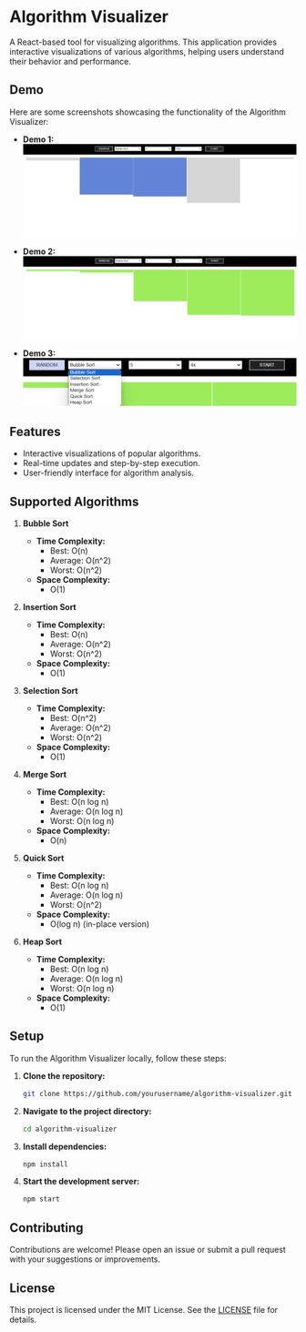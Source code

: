 # Algorithm Visualizer

A React-based tool for visualizing algorithms. This application provides interactive visualizations of various algorithms, helping users understand their behavior and performance.

## Demo

Here are some screenshots showcasing the functionality of the Algorithm Visualizer:

- **Demo 1:**
  ![Demo 1](demo/d1.png)

- **Demo 2:**
  ![Demo 2](demo/d2.png)

- **Demo 3:**
  ![Demo 3](demo/d3.png)

## Features

- Interactive visualizations of popular algorithms.
- Real-time updates and step-by-step execution.
- User-friendly interface for algorithm analysis.

## Supported Algorithms

1. **Bubble Sort**
   - **Time Complexity:**
     - Best: O(n)
     - Average: O(n^2)
     - Worst: O(n^2)
   - **Space Complexity:**
     - O(1)

2. **Insertion Sort**
   - **Time Complexity:**
     - Best: O(n)
     - Average: O(n^2)
     - Worst: O(n^2)
   - **Space Complexity:**
     - O(1)

3. **Selection Sort**
   - **Time Complexity:**
     - Best: O(n^2)
     - Average: O(n^2)
     - Worst: O(n^2)
   - **Space Complexity:**
     - O(1)

4. **Merge Sort**
   - **Time Complexity:**
     - Best: O(n log n)
     - Average: O(n log n)
     - Worst: O(n log n)
   - **Space Complexity:**
     - O(n)

5. **Quick Sort**
   - **Time Complexity:**
     - Best: O(n log n)
     - Average: O(n log n)
     - Worst: O(n^2)
   - **Space Complexity:**
     - O(log n) (in-place version)

6. **Heap Sort**
   - **Time Complexity:**
     - Best: O(n log n)
     - Average: O(n log n)
     - Worst: O(n log n)
   - **Space Complexity:**
     - O(1)

## Setup

To run the Algorithm Visualizer locally, follow these steps:

1. **Clone the repository:**

    ```bash
    git clone https://github.com/yourusername/algorithm-visualizer.git
    ```

2. **Navigate to the project directory:**

    ```bash
    cd algorithm-visualizer
    ```

3. **Install dependencies:**

    ```bash
    npm install
    ```

4. **Start the development server:**

    ```bash
    npm start
    ```

## Contributing

Contributions are welcome! Please open an issue or submit a pull request with your suggestions or improvements.

## License

This project is licensed under the MIT License. See the [LICENSE](LICENSE) file for details.
